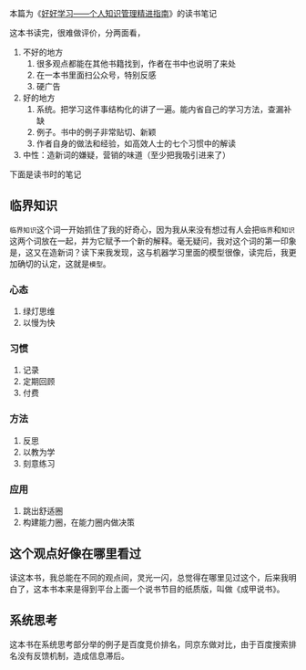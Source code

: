 本篇为《[好好学习——个人知识管理精进指南](https://book.douban.com/subject/26952718//)》的读书笔记

这本书读完，很难做评价，分两面看，

1. 不好的地方
    1. 很多观点都能在其他书籍找到，作者在书中也说明了来处
    2. 在一本书里面扫公众号，特别反感
    3. 硬广告
2. 好的地方
    1. 系统。把学习这件事结构化的讲了一遍。能内省自己的学习方法，查漏补缺
    2. 例子。书中的例子非常贴切、新颖
    3. 作者自身的做法和经验，如高效人士的七个习惯中的解读
3. 中性：造新词的嫌疑，营销的味道（至少把我吸引进来了）

下面是读书时的笔记

## 临界知识

``临界知识``这个词一开始抓住了我的好奇心，因为我从来没有想过有人会把``临界``和``知识``这两个词放在一起，并为它赋予一个新的解释。毫无疑问，我对这个词的第一印象是，这又在造新词？读下来我发现，这与机器学习里面的模型很像，读完后，我更加确切的认定，这就是``模型``。

### 心态

1. 绿灯思维
2. 以慢为快

### 习惯

1. 记录
2. 定期回顾
3. 付费

### 方法

1. 反思
2. 以教为学
3. 刻意练习

### 应用

1. 跳出舒适圈
2. 构建能力圈，在能力圈内做决策

## 这个观点好像在哪里看过

读这本书，我总能在不同的观点间，灵光一闪，总觉得在哪里见过这个，后来我明白了，这本书本来是得到平台上面一个说书节目的纸质版，叫做《成甲说书》。

## 系统思考

这本书在系统思考部分举的例子是百度竞价排名，同京东做对比，由于百度搜索排名没有反馈机制，造成信息滞后。
